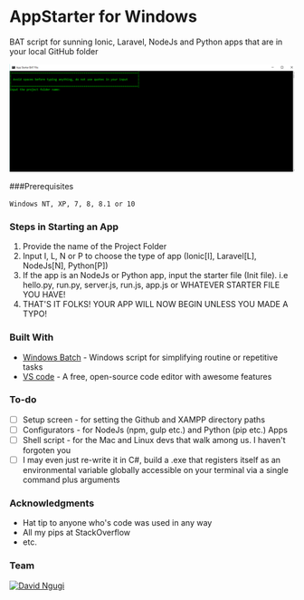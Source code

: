 # AppStarter for Windows
BAT script for sunning Ionic, Laravel, NodeJs and Python apps that are in your local GitHub folder

![Initial Screen](/app.png)

###Prerequisites
```
Windows NT, XP, 7, 8, 8.1 or 10
```

### Steps in Starting an App
1. Provide the name of the Project Folder
2. Input I, L, N or P to choose the type of app (Ionic[I], Laravel[L], NodeJs[N], Python[P])
3. If the app is an NodeJs or Python app, input the starter file (Init file). i.e hello.py, run.py, server.js, run.js, app.js or WHATEVER STARTER FILE YOU HAVE!
4. THAT'S IT FOLKS! YOUR APP WILL NOW BEGIN UNLESS YOU MADE A TYPO!

### Built With

* [Windows Batch](https://www.microsoft.com/resources/documentation/windows/xp/all/proddocs/en-us/batch.mspx?mfr=true) - Windows script for simplifying routine or repetitive tasks
* [VS code](https://code.visualstudio.com/) - A free, open-source code editor with awesome features


### To-do
- [ ] Setup screen - for setting the Github and XAMPP directory paths
- [ ] Configurators - for NodeJs (npm, gulp etc.) and Python (pip etc.) Apps
- [ ] Shell script - for the Mac and Linux devs that walk among us. I haven't forgoten you
- [ ] I may even just re-write it in C#, build a .exe that registers itself as an environmental variable globally accessible on your terminal via a single command plus arguments

### Acknowledgments

* Hat tip to anyone who's code was used in any way
* All my pips at StackOverflow
* etc.

### Team
[![David Ngugi](https://secure.gravatar.com/avatar/39b9caa95fab4b9c5ccb9cd7a041d21c)](http://davidngugi.com)
